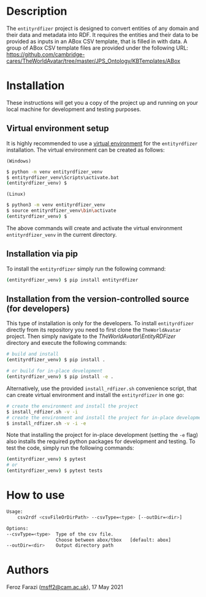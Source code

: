 # Description #

The `entityrdfizer` project is designed to convert entities of any domain and their data and metadata into RDF.
It requires the entities and their data to be provided as inputs in an ABox CSV template, that is
filled in with data. A group of ABox CSV template files are provided under the following URL:
https://github.com/cambridge-cares/TheWorldAvatar/tree/master/JPS_Ontology/KBTemplates/ABox

# Installation #
These instructions will get you a copy of the project up and running on your local machine for development and testing purposes.

## Virtual environment setup

It is highly recommended to use a [virtual environment](https://docs.python.org/3/tutorial/venv.html) for the `entityrdfizer` installation. The virtual environment can be created as follows:

`(Windows)`

```cmd
$ python -m venv entityrdfizer_venv
$ entityrdfizer_venv\Scripts\activate.bat
(entityrdfizer_venv) $
```

`(Linux)`
```sh
$ python3 -m venv entityrdfizer_venv
$ source entityrdfizer_venv\bin\activate
(entityrdfizer_venv) $
```

The above commands will create and activate the virtual environment `entityrdfizer_venv` in the current directory.

## Installation via pip

To install the `entityrdfizer` simply run the following command:

```sh
(entityrdfizer_venv) $ pip install entityrdfizer
```

## Installation from the version-controlled source (for developers)

This type of installation is only for the developers. To install `entityrdfizer` directly from its repository you need to first clone the `TheWorldAvatar` project. Then simply navigate to the *TheWorldAvatar\EntityRDFizer* directory and execute the following commands:
```bash
# build and install
(entityrdfizer_venv) $ pip install .

# or build for in-place development
(entityrdfizer_venv) $ pip install -e .
```

Alternatively, use the provided `install_rdfizer.sh` convenience script, that can create virtual environment and install the `entityrdfizer` in one go:
```bash
# create the environment and install the project
$ install_rdfizer.sh -v -i
# create the environment and install the project for in-place development
$ install_rdfizer.sh -v -i -e
```
Note that installing the project for in-place development (setting the `-e` flag) also installs the required python packages for development and testing. To test the code, simply run the following commands:

```bash
(entityrdfizer_venv) $ pytest
# or
(entityrdfizer_venv) $ pytest tests
```

# How to use #

```bash
Usage:
    csv2rdf <csvFileOrDirPath> --csvType=<type> [--outDir=<dir>]

Options:
--csvType=<type>  Type of the csv file.
                  Choose between abox/tbox   [default: abox]
--outDir=<dir>    Output directory path
```

# Authors #
Feroz Farazi (msff2@cam.ac.uk), 17 May 2021